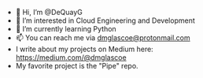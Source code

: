 - 👋 Hi, I’m @DeQuayG
- 👀 I’m interested in Cloud Engineering and Development
- 🌱 I’m currently learning Python
- 📫 You can reach me via dmglascoe@protonmail.com
- I write about my projects on Medium here: https://medium.com/@dmglascoe 
- My favorite project is the "Pipe" repo. 
